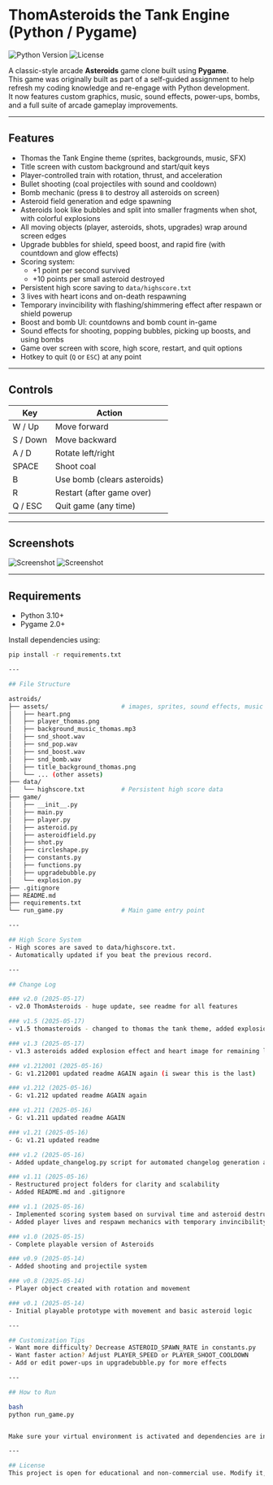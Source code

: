 # ThomAsteroids the Tank Engine (Python / Pygame)
<!-- Built as part of a personal assignment to refresh and rebuild foundational coding skills -->

![Python Version](https://img.shields.io/badge/python-3.10+-blue)
![License](https://img.shields.io/badge/license-MIT-green)

A classic-style arcade **Asteroids** game clone built using **Pygame**.  
This game was originally built as part of a self-guided assignment to help refresh my coding knowledge and re-engage with Python development.  
It now features custom graphics, music, sound effects, power-ups, bombs, and a full suite of arcade gameplay improvements.

---

## Features

- Thomas the Tank Engine theme (sprites, backgrounds, music, SFX)
- Title screen with custom background and start/quit keys
- Player-controlled train with rotation, thrust, and acceleration
- Bullet shooting (coal projectiles with sound and cooldown)
- Bomb mechanic (press `B` to destroy all asteroids on screen)
- Asteroid field generation and edge spawning
- Asteroids look like bubbles and split into smaller fragments when shot, with colorful explosions
- All moving objects (player, asteroids, shots, upgrades) wrap around screen edges
- Upgrade bubbles for shield, speed boost, and rapid fire (with countdown and glow effects)
- Scoring system:
  - +1 point per second survived
  - +10 points per small asteroid destroyed
- Persistent high score saving to `data/highscore.txt`
- 3 lives with heart icons and on-death respawning
- Temporary invincibility with flashing/shimmering effect after respawn or shield powerup
- Boost and bomb UI: countdowns and bomb count in-game
- Sound effects for shooting, popping bubbles, picking up boosts, and using bombs
- Game over screen with score, high score, restart, and quit options
- Hotkey to quit (`Q` or `ESC`) at any point

---

## Controls

| Key         | Action                           |
|-------------|----------------------------------|
| W / Up      | Move forward                     |
| S / Down    | Move backward                    |
| A / D       | Rotate left/right                |
| SPACE       | Shoot coal                       |
| B           | Use bomb (clears asteroids)      |
| R           | Restart (after game over)        |
| Q / ESC     | Quit game (any time)             |

---

## Screenshots

![Screenshot](assets/screenshot1.png)
![Screenshot](assets/screenshot2.png)

---

## Requirements

- Python 3.10+
- Pygame 2.0+

Install dependencies using:
```bash
pip install -r requirements.txt

---

## File Structure

astroids/
├── assets/                    # images, sprites, sound effects, music
│   ├── heart.png
│   ├── player_thomas.png
│   ├── background_music_thomas.mp3
│   ├── snd_shoot.wav
│   ├── snd_pop.wav
│   ├── snd_boost.wav
│   ├── snd_bomb.wav
│   ├── title_background_thomas.png
│   └── ... (other assets)
├── data/
│   └── highscore.txt          # Persistent high score data
├── game/
│   ├── __init__.py
│   ├── main.py
│   ├── player.py
│   ├── asteroid.py
│   ├── asteroidfield.py
│   ├── shot.py
│   ├── circleshape.py
│   ├── constants.py
│   ├── functions.py
│   ├── upgradebubble.py
│   └── explosion.py
├── .gitignore
├── README.md
├── requirements.txt
└── run_game.py                # Main game entry point

---

## High Score System
- High scores are saved to data/highscore.txt.
- Automatically updated if you beat the previous record.

---

## Change Log

### v2.0 (2025-05-17)
- v2.0 ThomAsteroids - huge update, see readme for all features

### v1.5 (2025-05-17)
- v1.5 thomasteroids - changed to thomas the tank theme, added explosion effects and some player acceleration

### v1.3 (2025-05-17)
- v1.3 asteroids added explosion effect and heart image for remaining lives

### v1.212001 (2025-05-16)
- G: v1.212001 updated readme AGAIN again (i swear this is the last)

### v1.212 (2025-05-16)
- G: v1.212 updated readme AGAIN again

### v1.211 (2025-05-16)
- G: v1.211 updated readme AGAIN

### v1.21 (2025-05-16)
- G: v1.21 updated readme

### v1.2 (2025-05-16)
- Added update_changelog.py script for automated changelog generation and Git integration

### v1.11 (2025-05-16)
- Restructured project folders for clarity and scalability
- Added README.md and .gitignore

### v1.1 (2025-05-16)
- Implemented scoring system based on survival time and asteroid destruction
- Added player lives and respawn mechanics with temporary invincibility

### v1.0 (2025-05-15)
- Complete playable version of Asteroids

### v0.9 (2025-05-14)
- Added shooting and projectile system

### v0.8 (2025-05-14)
- Player object created with rotation and movement

### v0.1 (2025-05-14)
- Initial playable prototype with movement and basic asteroid logic

---

## Customization Tips
- Want more difficulty? Decrease ASTEROID_SPAWN_RATE in constants.py
- Want faster action? Adjust PLAYER_SPEED or PLAYER_SHOOT_COOLDOWN
- Add or edit power-ups in upgradebubble.py for more effects

---

## How to Run

bash
python run_game.py


Make sure your virtual environment is activated and dependencies are installed.

---

## License
This project is open for educational and non-commercial use. Modify it, expand it, and learn from it!"